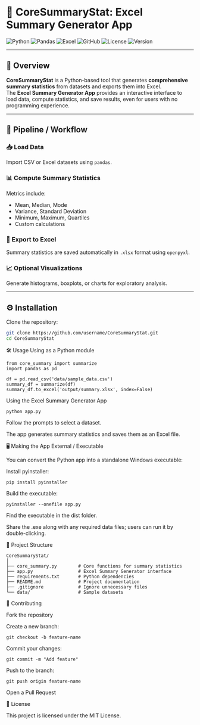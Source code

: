 # 🚀 CoreSummaryStat: Excel Summary Generator App

![Python](https://img.shields.io/badge/Python-3.10-blue?logo=python&logoColor=white)
![Pandas](https://img.shields.io/badge/Pandas-150458?logo=pandas&logoColor=white)
![Excel](https://img.shields.io/badge/Excel-217346?logo=microsoftexcel&logoColor=white)
![GitHub](https://img.shields.io/badge/GitHub-CoreSummaryStat-black?logo=github)
![License](https://img.shields.io/badge/License-MIT-green)
![Version](https://img.shields.io/badge/Version-1.0.0-orange)

---

## 📝 Overview
**CoreSummaryStat** is a Python-based tool that generates **comprehensive summary statistics** from datasets and exports them into Excel.  
The **Excel Summary Generator App** provides an interactive interface to load data, compute statistics, and save results, even for users with no programming experience.

---

## 🔄 Pipeline / Workflow

### 📥 Load Data
Import CSV or Excel datasets using `pandas`.

### 📊 Compute Summary Statistics
Metrics include:
- Mean, Median, Mode  
- Variance, Standard Deviation  
- Minimum, Maximum, Quartiles  
- Custom calculations

### 💾 Export to Excel
Summary statistics are saved automatically in `.xlsx` format using `openpyxl`.

### 📈 Optional Visualizations
Generate histograms, boxplots, or charts for exploratory analysis.

---

## ⚙️ Installation

Clone the repository:

```bash
git clone https://github.com/username/CoreSummaryStat.git
cd CoreSummaryStat
```

🛠 Usage
Using as a Python module
```
from core_summary import summarize
import pandas as pd

df = pd.read_csv('data/sample_data.csv')
summary_df = summarize(df)
summary_df.to_excel('output/summary.xlsx', index=False)
```
Using the Excel Summary Generator App
```
python app.py

```
Follow the prompts to select a dataset.

The app generates summary statistics and saves them as an Excel file.

🖥 Making the App External / Executable

You can convert the Python app into a standalone Windows executable:

Install pyinstaller:
```
pip install pyinstaller

```
Build the executable:
```
pyinstaller --onefile app.py

```
Find the executable in the dist folder.

Share the .exe along with any required data files; users can run it by double-clicking.

📂 Project Structure
```
CoreSummaryStat/
│
├── core_summary.py        # Core functions for summary statistics
├── app.py                 # Excel Summary Generator interface
├── requirements.txt       # Python dependencies
├── README.md              # Project documentation
├── .gitignore             # Ignore unnecessary files
└── data/                  # Sample datasets
```
🤝 Contributing

Fork the repository

Create a new branch:
```
git checkout -b feature-name
```

Commit your changes:
```
git commit -m "Add feature"
```

Push to the branch:
```
git push origin feature-name

```
Open a Pull Request

📜 License

This project is licensed under the MIT License.

